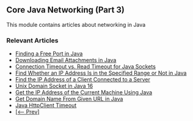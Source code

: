 ## Core Java Networking (Part 3)

This module contains articles about networking in Java

### Relevant Articles

- [Finding a Free Port in Java](https://www.baeldung.com/java-free-port)
- [Downloading Email Attachments in Java](https://www.baeldung.com/java-download-email-attachments)
- [Connection Timeout vs. Read Timeout for Java Sockets](https://www.baeldung.com/java-socket-connection-read-timeout)
- [Find Whether an IP Address Is in the Specified Range or Not in Java](https://www.baeldung.com/java-check-ip-address-range)
- [Find the IP Address of a Client Connected to a Server](https://www.baeldung.com/java-client-get-ip-address)
- [Unix Domain Socket in Java 16](https://www.baeldung.com/java-unix-domain-socket)
- [Get the IP Address of the Current Machine Using Java](https://www.baeldung.com/java-get-ip-address)
- [Get Domain Name From Given URL in Java](https://www.baeldung.com/java-domain-name-from-url)
- [Java HttpClient Timeout](https://www.baeldung.com/java-httpclient-timeout)
- [[<-- Prev]](/core-java-modules/core-java-networking-2)
